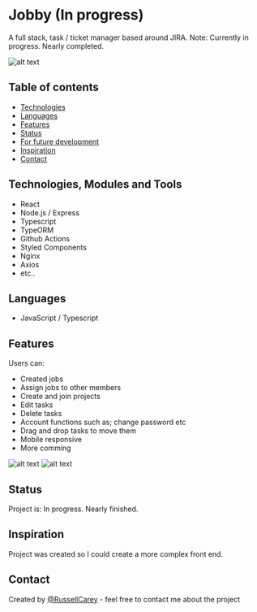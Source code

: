 # Jobby (In progress)

A full stack, task / ticket manager based around JIRA.
Note: Currently in progress. Nearly completed.

![alt text](https://github.com/RussellCarey/Jobby-Client/raw/master/Design/ss1.png)

## Table of contents

- [Technologies](#technologies)
- [Languages](#languages)
- [Features](#features)
- [Status](#status)
- [For future development](#features-for-future-development)
- [Inspiration](#inspiration)
- [Contact](#contact)

## Technologies, Modules and Tools

- React
- Node.js / Express
- Typescript
- TypeORM
- Github Actions
- Styled Components
- Nginx
- Axios
- etc..

## Languages

- JavaScript / Typescript

## Features

Users can:

- Created jobs
- Assign jobs to other members
- Create and join projects
- Edit tasks
- Delete tasks
- Account functions such as; change password etc
- Drag and drop tasks to move them
- Mobile responsive
- More comming

![alt text](https://github.com/RussellCarey/Jobby-Client/raw/master/Design/ss2.png)
![alt text](https://github.com/RussellCarey/Jobby-Client/raw/master/Design/ss4.png)

## Status

Project is: In progress. Nearly finished.

## Inspiration

Project was created so I could create a more complex front end.

## Contact

Created by [@RussellCarey](https://twitter.com/russellcareyy) - feel free to contact me about the project
